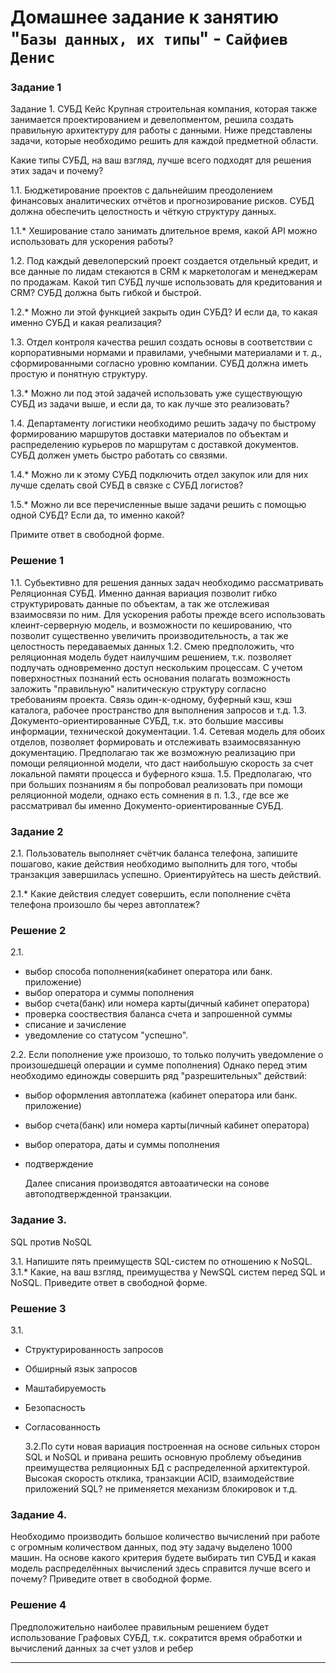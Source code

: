 # Домашнее задание к занятию "`Базы данных, их типы`" - `Сайфиев Денис`


### Задание 1

Задание 1. СУБД
Кейс
Крупная строительная компания, которая также занимается проектированием и девелопментом, решила создать правильную архитектуру для работы с данными. Ниже представлены задачи, которые необходимо решить для каждой предметной области.

Какие типы СУБД, на ваш взгляд, лучше всего подходят для решения этих задач и почему?

1.1. Бюджетирование проектов с дальнейшим преодолением финансовых аналитических отчётов и прогнозирование рисков. СУБД должна обеспечить целостность и чёткую структуру данных.

1.1.* Хеширование стало занимать длительное время, какой API можно использовать для ускорения работы?

1.2. Под каждый девелоперский проект создается отдельный кредит, и все данные по лидам стекаются в CRM к маркетологам и менеджерам по продажам. Какой тип СУБД лучше использовать для кредитования и CRM? СУБД должна быть гибкой и быстрой.

1.2.* Можно ли этой функцией закрыть один СУБД? И если да, то какая именно СУБД и какая реализация?

1.3. Отдел контроля качества решил создать основы в соответствии с корпоративными нормами и правилами, учебными материалами и т. д., сформированными согласно уровню компании. СУБД должна иметь простую и понятную структуру.

1.3.* Можно ли под этой задачей использовать уже существующую СУБД из задачи выше, и если да, то как лучше это реализовать?

1.4. Департаменту логистики необходимо решить задачу по быстрому формированию маршрутов доставки материалов по объектам и распределению курьеров по маршрутам с доставкой документов. СУБД должен уметь быстро работать со связями.

1.4.* Можно ли к этому СУБД подключить отдел закупок или для них лучше сделать свой СУБД в связке с СУБД логистов?

1.5.* Можно ли все перечисленные выше задачи решить с помощью одной СУБД? Если да, то именно какой?

Примите ответ в свободной форме.


### Решение 1

1.1. Субьективно для решения данных задач необходимо рассматривать Реляционная СУБД. Именно данная вариация позволит гибко структурировать данные по объектам, а так же отслеживая взаимосвязи по ним. Для ускорения работы прежде всего использовать клеинт-серверную модель, и возможности по кешированию, что позволит существенно увеличить производительность, а так же целостность передаваемых данных
1.2. Смею предположить, что реляционная модель будет наилучшим решением, т.к. позволяет подлучать одновременно доступ нескольким процессам. С учетом поверхностных познаний есть основания полагать возможность заложить "правильную" налитическую структуру согласно требованиям проекта. Связь один-к-одному, буферный кэш, кэш каталога, рабочее пространство для выполнения запросов и т.д.
1.3. Документо-ориентированные СУБД,  т.к. это большие массивы информации, технической документации.
1.4. Сетевая модель для обоих отделов, позволяет формировать и отслеживать взаимосвязанную документацию. Предполагаю так же возможную реализацию при помощи реляционной модели, что даст наибольшую скорость за счет локальной памяти процесса и буферного кэша.
1.5. Предполагаю, что при больших познаниям я бы попробовал реализовать при помощи реляционной модели, однако есть сомнения в п. 1.3., где все же рассматривал бы именно Документо-ориентированные СУБД.

### Задание 2

2.1. Пользователь выполняет счётчик баланса телефона, запишите пошагово, какие действия необходимо выполнить для того, чтобы транзакция завершилась успешно. Ориентируйтесь на шесть действий.

2.1.* Какие действия следует совершить, если пополнение счёта телефона произошло бы через автоплатеж?

### Решение 2

2.1. 
- выбор способа пополнения(кабинет оператора или банк. приложение)
- выбор  оператора и суммы пополнения
- выбор счета(банк) или номера карты(дичный кабинет оператора)
- проверка сооствествия баланса счета и запрошенной суммы
- списание и зачисление
- уведомление со статусом "успешно".

2.2. 
Если пополнение уже произошо, то только получить уведомление о произошедшецй операции и сумме пополнения) Однако перед этим необходимо единожды совершить ряд "разрешительных" действий:

- выбор оформления автоплатежа (кабинет оператора или банк. приложение)
- выбор счета(банк) или номера карты(личный кабинет оператора)
- выбор  оператора, даты и суммы пополнения
- подтверждение

  Далее списания производятся автоаатически на сонове автоподтвержденной транзакции.

### Задание 3. 

SQL против NoSQL

3.1. Напишите пять преимуществ SQL-систем по отношению к NoSQL.
3.1.* Какие, на ваш взгляд, преимущества у NewSQL систем перед SQL и NoSQL.
Приведите ответ в свободной форме.  

### Решение 3

3.1. 
- Структурированность запросов
- Обширный язык запросов
- Маштабируемость
- Безопасность
- Согласованность

  3.2.По сути новая вариация построенная на основе сильных сторон SQL и NoSQL и привана решить основную проблему объединив преимущества реляционных БД с распределенной архитектурой. Высокая скорость отклика, транзакции ACID, взаимодействие приложений SQL? не применяется механизм блокировок и т.д.

### Задание 4.

   Необходимо производить большое количество вычислений при работе с огромным количеством данных, под эту задачу выделено 1000 машин.
На основе какого критерия будете выбирать тип СУБД и какая модель распределённых вычислений здесь справится лучше всего и почему?
Приведите ответ в свободной форме.

### Решение 4

Предположительно наиболее правильным решением будет использование Графовых СУБД, т.к. сократится время обработки и вычислений данных за счет узлов и ребер

---

